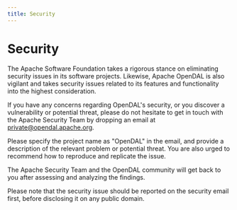 ```yaml
---
title: Security
---
```


# Security

The Apache Software Foundation takes a rigorous stance on eliminating security issues in its software projects. Likewise, Apache OpenDAL is also vigilant and takes security issues related to its features and functionality into the highest consideration.

If you have any concerns regarding OpenDAL's security,
or you discover a vulnerability or potential threat,
please do not hesitate to get in touch with the Apache Security Team by dropping an email at private@opendal.apache.org.

Please specify the project name as "OpenDAL" in the email, and provide a description of the relevant problem or potential threat. You are also urged to recommend how to reproduce and replicate the issue.

The Apache Security Team and the OpenDAL community will get back to you after assessing and analyzing the findings.

Please note that the security issue should be reported on the security email first, before disclosing it on any public domain.

